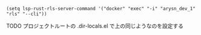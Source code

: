 ``` emacs-lisp
(setq lsp-rust-rls-server-command '("docker" "exec" "-i" "arysn_dev_1" "rls" "--cli"))
```

TODO プロジェクトルートの .dir-locals.el で上の同じようなのを設定する
